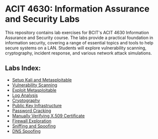 # ACIT 4630: Information Assurance and Security Labs

This repository contains lab exercises for BCIT's ACIT 4630 Information Assurance and Security 
course. The labs provide a practical foundation in information security, covering a range of 
essential topics and tools to help secure systems on a LAN. Students will explore 
vulnerability scanning, cryptography, incident response, and various network attack 
simulations.

## Labs Index:

- [Setup Kali and Metasploitable](Setup_Kali_and_Metasploitable.md)
- [Vulnerability Scanning](Vulnerability_Scanning.md)
- [Exploit Metasploitable](Exploit_Metasploitable.md)
- [Log Analysis](Log_Analysis.md)
- [Cryptography](Cryptography.md)
- [Public Key Infrastructure](Public_Key_Infrastructure.md)
- [Password Cracking](Password_Cracking.md)
- [Manually Verifying X.509 Certificate](Manually_Verifying_X509_Certificate.md)
- [Firewall Exploration](Firewall_Exploration.md)
- [Sniffing and Spoofing](Sniffing_and_Spoofing.md)
- [DNS Spoofing](DNS_Spoofing.md)
